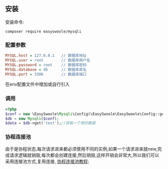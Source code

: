## 安装  
安装命令:
```
composer require easyswoole/mysqli
```

### 配置参数

```ini
MYSQL.host = 127.0.0.1   // 数据库地址
MYSQL.user = root        // 数据库用户名   
MYSQL.password = root    // 数据库密码
MYSQL.database = db      // 数据库库名
MYSQL.port = 3306        // 数据库端口
```
在env配置文件中增加或自行引入
### 调用
```php
<?php
$conf = new \EasySwoole\Mysqli\Config(\EasySwoole\EasySwoole\Config::getInstance()->getConf('MYSQL'));
$db = new Mysqli($conf);
$data = $db->get('test');//获取一个表的数据
```

### 协程连接池
由于是协程状态,每次请求进来都必须使用不同的实例,如果一个请求进来就new,完成请求逻辑就销毁,每次都会创建连接,然后销毁,这样开销会非常大,所以我们可以采用连接池方式,复用连接,
[协程连接池教程](../../CoroutinePool/mysql_pool.md);
